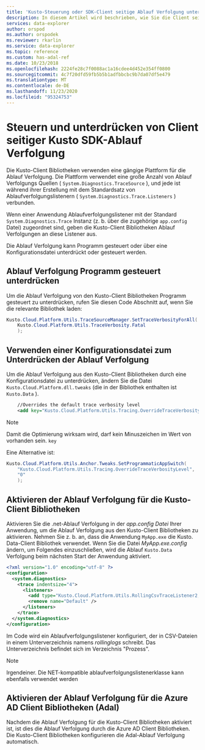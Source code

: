 ```yaml
---
title: 'Kusto-Steuerung oder SDK-Client seitige Ablauf Verfolgung unterdrücken: Azure Daten-Explorer'
description: In diesem Artikel wird beschrieben, wie Sie die Client seitige Ablauf Verfolgung von Kusto SDK in Azure Daten-Explorer steuern und unterdrücken
services: data-explorer
author: orspod
ms.author: orspodek
ms.reviewer: rkarlin
ms.service: data-explorer
ms.topic: reference
ms.custom: has-adal-ref
ms.date: 10/23/2018
ms.openlocfilehash: 2224fe28c7f0088ac1a16cdee4d452e354ff0800
ms.sourcegitcommit: 4c7f20dfd59fb5b5b1adfbbcbc9b7da07df5e479
ms.translationtype: MT
ms.contentlocale: de-DE
ms.lasthandoff: 11/23/2020
ms.locfileid: "95324753"
---
```

# <a name="controlling-and-suppressing-kusto-sdk-client-side-tracing"></a>Steuern und unterdrücken von Client seitiger Kusto SDK-Ablauf Verfolgung

Die Kusto-Client Bibliotheken verwenden eine gängige Plattform für die Ablauf Verfolgung. Die Plattform verwendet eine große Anzahl von Ablauf Verfolgungs Quellen ( `System.Diagnostics.TraceSource` ), und jede ist während ihrer Erstellung mit dem Standardsatz von Ablaufverfolgungslistenern ( `System.Diagnostics.Trace.Listeners` ) verbunden.

Wenn einer Anwendung Ablaufverfolgungslistener mit der Standard `System.Diagnostics.Trace` Instanz (z. b. über die zugehörige `app.config` Datei) zugeordnet sind, geben die Kusto-Client Bibliotheken Ablauf Verfolgungen an diese Listener aus.

Die Ablauf Verfolgung kann Programm gesteuert oder über eine Konfigurationsdatei unterdrückt oder gesteuert werden.

## <a name="suppress-tracing-programmatically"></a>Ablauf Verfolgung Programm gesteuert unterdrücken

Um die Ablauf Verfolgung von den Kusto-Client Bibliotheken Programm gesteuert zu unterdrücken, rufen Sie diesen Code Abschnitt auf, wenn Sie die relevante Bibliothek laden:

```csharp
Kusto.Cloud.Platform.Utils.TraceSourceManager.SetTraceVerbosityForAll(
    Kusto.Cloud.Platform.Utils.TraceVerbosity.Fatal
    );
```

## <a name="use-a-config-file-to-suppress-tracing"></a>Verwenden einer Konfigurationsdatei zum Unterdrücken der Ablauf Verfolgung 

Um die Ablauf Verfolgung aus den Kusto-Client Bibliotheken durch eine Konfigurationsdatei zu unterdrücken, ändern Sie die Datei `Kusto.Cloud.Platform.dll.tweaks` (die in der Bibliothek enthalten ist `Kusto.Data` ).

```xml
    //Overrides the default trace verbosity level
    <add key="Kusto.Cloud.Platform.Utils.Tracing.OverrideTraceVerbosityLevel" value="0" />
```

> [!NOTE]
> Damit die Optimierung wirksam wird, darf kein Minuszeichen im Wert von vorhanden sein. `key`

Eine Alternative ist:

```csharp
Kusto.Cloud.Platform.Utils.Anchor.Tweaks.SetProgrammaticAppSwitch(
    "Kusto.Cloud.Platform.Utils.Tracing.OverrideTraceVerbosityLevel",
    "0"
    );
```

## <a name="enable-the-kusto-client-libraries-tracing"></a>Aktivieren der Ablauf Verfolgung für die Kusto-Client Bibliotheken

Aktivieren Sie die .net-Ablauf Verfolgung in der *app.config Datei* Ihrer Anwendung, um die Ablauf Verfolgung aus den Kusto-Client Bibliotheken zu aktivieren. Nehmen Sie z. b. an, dass die Anwendung `MyApp.exe` die Kusto. Data-Client Bibliothek verwendet. Wenn Sie die Datei *MyApp.exe.config* ändern, um Folgendes einzuschließen, wird die Ablauf `Kusto.Data` Verfolgung beim nächsten Start der Anwendung aktiviert.

```xml
<?xml version="1.0" encoding="utf-8" ?>
<configuration>
  <system.diagnostics>
    <trace indentsize="4">
      <listeners>
        <add type="Kusto.Cloud.Platform.Utils.RollingCsvTraceListener2, Kusto.Cloud.Platform" name="RollingCsvTraceListener" initializeData="RollingLogs" />
        <remove name="Default" />
      </listeners>
    </trace>
  </system.diagnostics>
</configuration>
```

Im Code wird ein Ablaufverfolgungslistener konfiguriert, der in CSV-Dateien in einem Unterverzeichnis namens *rollinglogs* schreibt. Das Unterverzeichnis befindet sich im Verzeichnis "Prozess".

> [!NOTE]
> Irgendeiner. Die NET-kompatible ablaufverfolgungslistenerklasse kann ebenfalls verwendet werden

## <a name="enable-the-azure-ad-client-libraries-adal-tracing"></a>Aktivieren der Ablauf Verfolgung für die Azure AD Client Bibliotheken (Adal)

Nachdem die Ablauf Verfolgung für die Kusto-Client Bibliotheken aktiviert ist, ist dies die Ablauf Verfolgung durch die Azure AD Client Bibliotheken. Die Kusto-Client Bibliotheken konfigurieren die Adal-Ablauf Verfolgung automatisch.
